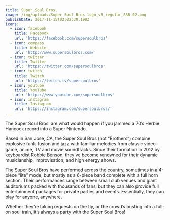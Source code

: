 ```yaml
---
title: Super Soul Bros.
image: /img/uploads/Super Soul Bros logo_v3_regular_SSB 02.png
publishDate: 2017-11-15T02:02:30.198Z
icons:
  - icon: facebook
    title: Facebook
    url: 'https://facebook.com/supersoulbros'
  - icon: compass
    title: Website
    url: 'http://www.supersoulbros.com/'
  - icon: twitter
    title: Twitter
    url: 'https://twitter.com/supersoulbros'
  - icon: twitch
    title: Twitch
    url: 'https://twitch.tv/supersoulbros'
  - icon: youtube
    title: YouTube
    url: 'https://www.youtube.com/supersoulbros'
  - icon: instagram
    title: Instagram
    url: 'https://instagram.com/supersoulbros/'
---
```

The Super Soul Bros. are what would happen if you jammed a 70’s Herbie Hancock record into a Super Nintendo.

Based in San Jose, CA, the Super Soul Bros (not “Brothers”) combine explosive funk-fusion and jazz with familiar melodies from classic video game, anime, TV and movie soundtracks. Since their formation in 2012 by keyboardist Robbie Benson, they’ve become renowned for their dynamic musicianship, improvisation, and high energy shows.<!--more-->

The Super Soul Bros have performed across the country, sometimes in a 4-piece “lite” mode, but mostly as a 6-piece band complete with a full horn section. Their performances range between small club venues and giant auditoriums packed with thousands of fans, but they can also provide full entertainment packages for private parties and events. Essentially, they can play for anyone, anywhere.

Whether they’re taking requests on the fly, or the crowd’s busting into a full-on soul train, it’s always a party with the Super Soul Bros!
